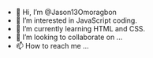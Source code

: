 - 👋 Hi, I’m @Jason13Omoragbon
- 👀 I’m interested in JavaScript coding.
- 🌱 I’m currently learning HTML and CSS.
- 💞️ I’m looking to collaborate on ...
- 📫 How to reach me ...

<!---
Jason13Omoragbon/Jason13Omoragbon is a ✨ special ✨ repository because its `README.md` (this file) appears on your GitHub profile.
You can click the Preview link to take a look at your changes.
--->
